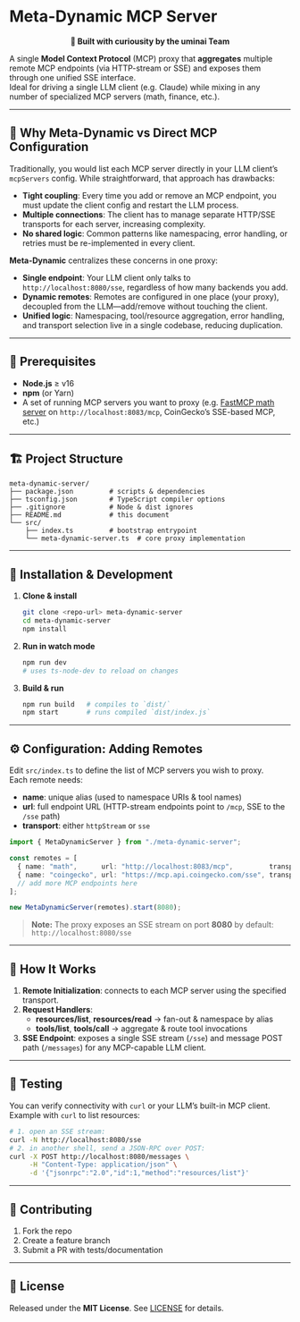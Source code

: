 # Meta-Dynamic MCP Server

<div align="center">
  <strong>🎉 Built with curiousity by the uminai Team</strong>
</div>

A single **Model Context Protocol** (MCP) proxy that **aggregates** multiple remote MCP endpoints (via HTTP-stream or SSE) and exposes them through one unified SSE interface.  
Ideal for driving a single LLM client (e.g. Claude) while mixing in any number of specialized MCP servers (math, finance, etc.).

---

## 🔄 Why Meta-Dynamic vs Direct MCP Configuration

Traditionally, you would list each MCP server directly in your LLM client’s `mcpServers` config. While straightforward, that approach has drawbacks:

- **Tight coupling**: Every time you add or remove an MCP endpoint, you must update the client config and restart the LLM process.
- **Multiple connections**: The client has to manage separate HTTP/SSE transports for each server, increasing complexity.
- **No shared logic**: Common patterns like namespacing, error handling, or retries must be re-implemented in every client.

**Meta-Dynamic** centralizes these concerns in one proxy:

- **Single endpoint**: Your LLM client only talks to `http://localhost:8080/sse`, regardless of how many backends you add.
- **Dynamic remotes**: Remotes are configured in one place (your proxy), decoupled from the LLM—add/remove without touching the client.
- **Unified logic**: Namespacing, tool/resource aggregation, error handling, and transport selection live in a single codebase, reducing duplication.

---

## 🔧 Prerequisites

- **Node.js** ≥ v16
- **npm** (or Yarn)
- A set of running MCP servers you want to proxy (e.g. [FastMCP math server](https://github.com/umin-ai/math-mcp) on `http://localhost:8083/mcp`, CoinGecko’s SSE-based MCP, etc.)

---

## 🏗️ Project Structure

```
meta-dynamic-server/
├── package.json         # scripts & dependencies
├── tsconfig.json        # TypeScript compiler options
├── .gitignore           # Node & dist ignores
├── README.md            # this document
└── src/
    ├── index.ts         # bootstrap entrypoint
    └── meta-dynamic-server.ts  # core proxy implementation
```

---

## 🚀 Installation & Development

1. **Clone & install**
    ```bash
    git clone <repo-url> meta-dynamic-server
    cd meta-dynamic-server
    npm install
    ```

2. **Run in watch mode**
    ```bash
    npm run dev
    # uses ts-node-dev to reload on changes
    ```

3. **Build & run**
    ```bash
    npm run build   # compiles to `dist/`
    npm start       # runs compiled `dist/index.js`
    ```

---

## ⚙️ Configuration: Adding Remotes

Edit `src/index.ts` to define the list of MCP servers you wish to proxy.  
Each remote needs:

- **name**: unique alias (used to namespace URIs & tool names)  
- **url**: full endpoint URL (HTTP-stream endpoints point to `/mcp`, SSE to the `/sse` path)  
- **transport**: either `httpStream` or `sse`

```ts
import { MetaDynamicServer } from "./meta-dynamic-server";

const remotes = [
  { name: "math",      url: "http://localhost:8083/mcp",         transport: "httpStream" },
  { name: "coingecko", url: "https://mcp.api.coingecko.com/sse", transport: "sse" },
  // add more MCP endpoints here
];

new MetaDynamicServer(remotes).start(8080);
```

> **Note:** The proxy exposes an SSE stream on port **8080** by default: `http://localhost:8080/sse`

---

## 📜 How It Works

1. **Remote Initialization**: connects to each MCP server using the specified transport.
2. **Request Handlers**:
   - **resources/list**, **resources/read** → fan-out & namespace by alias
   - **tools/list**, **tools/call** → aggregate & route tool invocations
3. **SSE Endpoint**: exposes a single SSE stream (`/sse`) and message POST path (`/messages`) for any MCP-capable LLM client.

---

## 🧪 Testing

You can verify connectivity with `curl` or your LLM’s built-in MCP client.  
Example with `curl` to list resources:
```bash
# 1. open an SSE stream:
curl -N http://localhost:8080/sse
# 2. in another shell, send a JSON-RPC over POST:
curl -X POST http://localhost:8080/messages \
     -H "Content-Type: application/json" \
     -d '{"jsonrpc":"2.0","id":1,"method":"resources/list"}'
```

---

## 🚧 Contributing

1. Fork the repo  
2. Create a feature branch  
3. Submit a PR with tests/documentation  

---

## 📄 License

Released under the **MIT License**. See [LICENSE](https://github.com/umin-ai/umcp-sse-connector/blob/main/LICENSE.md) for details.
